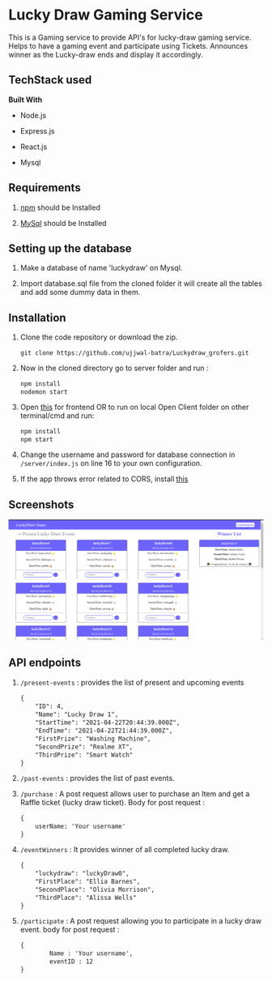 
# Lucky Draw Gaming Service

  

This is a Gaming service to provide API's for lucky-draw gaming service. Helps to have a gaming event and participate using Tickets. Announces winner as the Lucky-draw ends and display it accordingly.

  

## TechStack used

**Built With**

* Node.js

* Express.js

* React.js

* Mysql

  

## Requirements

1.  [npm](https://www.npmjs.com/get-npm ) should be Installed

2.  [MySql](https://www.mysql.com/downloads/) should be Installed

  
  

## Setting up the database

  

1. Make a database of name 'luckydraw' on Mysql.

2. Import database.sql file from the cloned folder it will create all the tables and add some dummy data in them.

  

## Installation

1. Clone the code repository or download the zip.
	
	```properties
	git clone https://github.com/ujjwal-batra/Luckydraw_grofers.git
	```

2. Now in the cloned directory go to server folder and run :

	```properties
	npm install
	nodemon start
	```

3. Open [this](https://lucky-draw-frontend.vercel.app/) for frontend OR to run on local Open Client folder on other terminal/cmd and run:

	```properties
	npm install
	npm start
	```

4. Change the username and password for database connection in ``` /server/index.js ``` on line 16 to your own configuration.

5. If the app throws error related to CORS, install [this](https://chrome.google.com/webstore/detail/cors-unblock/lfhmikememgdcahcdlaciloancbhjino?hl=en)

  

## Screenshots

![alt text](./event-page-ss.png)

  

## API endpoints

1.  ``` /present-events ``` : provides the list of present and upcoming events

		{		
			"ID": 4,
			"Name": "Lucky Draw 1",
			"StartTime": "2021-04-22T20:44:39.000Z",
			"EndTime": "2021-04-22T21:44:39.000Z",
			"FirstPrize": "Washing Machine",
			"SecondPrize": "Realme XT",
			"ThirdPrize": "Smart Watch"
		}

2.  ``` /past-events ``` : provides the list of past events.

3.  ``` /purchase ``` : A post request allows user to purchase an Item and get a Raffle ticket (lucky draw ticket). Body for post request :

		{
			userName: 'Your username'
		}

4.  ``` /eventWinners ``` : It provides winner of all completed lucky draw.

		{
			"luckydraw": "luckyDraw0",
			"FirstPlace": "Ellia Barnes",
			"SecondPlace": "Olivia Morrison",
			"ThirdPlace": "Alissa Wells"
		}

5.  ``` /participate ``` : A post request allowing you to participate in a lucky draw event. body for post request :
				
		{
				Name : 'Your username',
				eventID : 12
		}